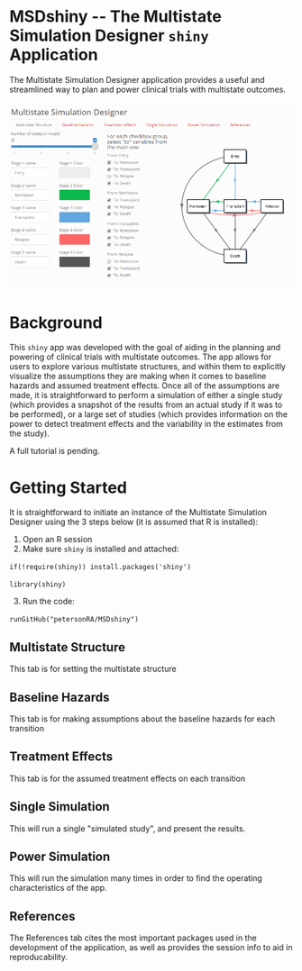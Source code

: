 # MSDshiny -- The Multistate Simulation Designer `shiny` Application

The Multistate Simulation Designer application provides a useful and streamlined way to plan and power clinical trials with multistate outcomes. 

![](figures/multistate_title_page.PNG)

# Background

This `shiny` app was developed with the goal of aiding in the planning and powering of clinical trials with multistate outcomes. The app allows for users to explore various multistate structures, and within them to explicitly visualize the assumptions they are making when it comes to baseline hazards and assumed treatment effects. Once all of the assumptions are made, it is straightforward to perform a simulation of either a single study (which provides a snapshot of the results from an actual study if it was to be performed), or a large set of studies (which provides information on the power to detect treatment effects and the variability in the estimates from the study). 

A full tutorial is pending.

# Getting Started

It is straightforward to initiate an instance of the Multistate Simulation Designer using the 3 steps below (it is assumed that R is installed):

1) Open an R session
2) Make sure `shiny` is installed and attached:

`if(!require(shiny)) install.packages('shiny')`

`library(shiny)`

3) Run the code: 

`
runGitHub("petersonRA/MSDshiny")
`


## Multistate Structure

This tab is for setting the multistate structure

## Baseline Hazards

This tab is for making assumptions about the baseline hazards for each transition

## Treatment Effects

This tab is for the assumed treatment effects on each transition

## Single Simulation

This will run a single "simulated study", and present the results.

## Power Simulation

This will run the simulation many times in order to find the operating characteristics of the app.

## References

The References tab cites the most important packages used in the development of the application, as well as provides the session info to aid in reproducability. 